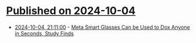 # [Published on 2024-10-04](index.md)

* [2024-10-04, 21:11:00](https://soylentnews.org/article.pl?sid=24/10/04/0053244&from=rss) - [Meta Smart Glasses Can be Used to Dox Anyone in Seconds, Study Finds](https://soylentnews.org/article.pl?sid=24/10/04/0053244&from=rss)
